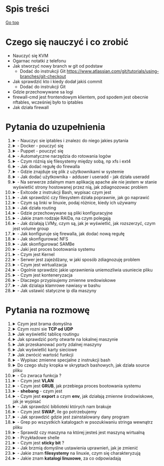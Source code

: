 # Spis treści 

[Go top]()

# Czego się nauczyć i co zrobić 
- Nauczyć się KVM 
- Ogarnac notatki z telefonu 
- Jak stworzyć nowy branch w git od podstaw
	- Dodać do instrukcji Git https://www.atlassian.com/git/tutorials/using-branches/git-checkout
- Jak sprawdzić kto i kiedy dodał jakiś commit  
	- Dodać do instrukcji Git
- Gdzie przechowywane sa logi
- firewall-cmd jest frontendowym klientem, pod spodem jest obecnie nftables, wcześniej było to iptables 
- Jak działa firewall 

# Pytania do uzupełnienia 
<ol>
	<li>
		<details> <summary>	- Nauczyc sie iptables i znalezc do niego jakies pytania </summary>	
			Tekst
		</details>
	</li>
	<li>
		<details> <summary>	- Docker - pouczyć się </summary>
			Teskt
		</details>
	</li>
	<li>
		<details> <summary>	- Puppet - pouczyć się </summary>
			Tekst
		</details>
	</li>
	<li>
		<details> <summary>	- Automatyczne narzędzia do rotowania logów </summary>
			Tekst
		</details>
	</li>
	<li>
		<details> <summary>	- Czym różnią się filesystemy między sobą, np xfs i ext4</summary>
			Tekst
		</details>
	</li>
	<li>
		<details> <summary>	- Jak dodać regułę do firewalla</summary>
			Tekst
		</details>
	</li>
	<li>
		<details> <summary>	- Gdzie znajduje się plik z użytkownikami w systemie </summary>
			Tekst
		</details>
	</li>
	<li>
		<details> <summary>	- Jak dodać użytkownika - adduser i useradd - jak działa useradd</summary>
			Tekst
		</details>
	</li>
	<li>
		<details> <summary>	- Na serwerze zdalnym mam aplikację apache ale nie jestem w stanie wyświetlić strony hostowanej przez nią, jak zdiagnozowac problem </summary>
			Tekst
		</details>
	</li>
	<li>
		<details> <summary>	- Exitcode z instrukcji Bash, wypisac czym jest</summary>
			Tekst
		</details>
	</li>
	<li>
		<details> <summary>	- Jak sprawdzić czy filesystem działa poprawnie, jak go naprawić </summary>
			Tekst
		</details>
	</li>
	<li>
		<details> <summary>	- Czym są linki w linuxie, podaj różnice, kiedy ich używamy </summary>
			Tekst
		</details>
	</li>
	<li>
		<details> <summary>	- Jak działa routing</summary>
			Tekst
		</details>
	</li>
	<li>
		<details> <summary>	- Gdzie przechowywane są pliki konfiguracyjne</summary>
			Tekst
		</details>
	</li>
	<li>
		<details> <summary>	- Jakie znam rodzaje RAIDa, na czym polegają</summary>
			Tekst
		</details>
	</li>
	<li>
		<details> <summary>	- Jak działają LVMy, czym są, jak je wyświetlić, jak rozszerzyć, czym jest volume group </summary>
			Tekst
		</details>
	</li>
	<li>
		<details> <summary>	- Jak konfiguruje się firewalla, jak dodać nową regułę</summary>
			Tekst
		</details>
	</li>
	<li>
		<details> <summary>	- Jak skonfigurować NFS </summary>
			Tekst
		</details>
	</li>
	<li>
		<details> <summary>	- Jak skonfigurować SAMBe</summary>
			Tekst
		</details>
	</li>
	<li>
		<details> <summary>	- Jaki jest proces bootowania systemu </summary>
			Tekst
		</details>
	</li>
	<li>
		<details> <summary>	- Czym jest Kernel </summary>
				Tekst	
		</details>
	</li>
	<li>
		<details> <summary>	- Serwer jest zajeżdżany, w jaki sposób zdiagnozuję problem </summary>
				Tekst
		</details>
	</li>
	<li>
		<details> <summary>	- Czym jest wirtualizacja  </summary>
				Tekst
		</details>
	</li>
	<li>
		<details> <summary>	- Ogolnie sprawdzic jakie uprawnienia uniemozliwia usuniecie pliku </summary>
				Tekst
		</details>
	</li>
	<li>
		<details> <summary>	- Czym jest konteneryzacja </summary>
				Tekst
		</details>
	</li>
	<li>
		<details> <summary>	- Dlaczego przypisujemy zmienne sredowiskowe </summary>
				Tekst
		</details>
	</li>
	<li>
		<details> <summary>	- Jak dzialaja klamrowe nawiasy w bashu </summary>
				Tekst
		</details>
	</li>
	<li>
		<details> <summary>	- Jak ustawić statyczne ip dla maszyny</summary>
				Tekst
		</details>
	</li>
</ol>




# Pytania na rozmowę 

<!-- Lista z ogarniętymi pytaniami  -->
<ol>
	<li>
		<details> <summary class="sieci">Czym jest brama domyślna </summary>
			- W sieci TCP/IP domyślna brama (sieciowa) (ang. default gateway) oznacza router, do którego komputery sieci lokalnej mają wysyłać pakiety o ile nie powinny być one kierowane w sieć lokalną lub do innych, znanych im routerów.
		</details> 
	</li>
	<li>
		<details> <summary class="sieci">Czym rozni sie <b>TCP od UDP</b></summary>
			- Działanie TCP oferuje coś w rodzaju potwierdzenia zwrotnego, że połączenie zostało nawiązane oraz wysyła dane w sesji pomiędzy dwoma węzłami. ... UDP to również protokół w warstwie transportowej, ale nie wymaga handshake'a ani potwierdzenia o otrzymaniu danych. 
			<a href="https://newsblog.pl/czym-one-sa-roznica-miedzy-protokolem-tcp-i-udp/">Podstawy sieci + opis TCP i UDP</a>
		</details>  
	</li>
	<li>
		<details> <summary class="sieci">Jak wyświetlić tablicę routingu </summary>
			- <code>ip route</code>   
		</details>  
	</li>
	<li>
		<details> <summary class="linux sieci">Jak sprawdzić porty otwarte na lokalnej maszynie </summary>
			- <code>netstat</code>  </br>
			- <code>netstat -a</code> - wyświetla wszystkie porty  </br>
			- <code>netstat -l</code> - wyświetla nasłuchujące porty   </br>
		</details>  
	</li>
	<li>
		<details> <summary class="linux sieci">Jak przeskanować porty zdalnej maszyny </summary>
			- <code>nmap</code>
		</details>  
	</li>
	<li>
		<details> <summary class="linux sieci">Jak wyświetlić karty sieciowe </summary>
			- <code>ip a</code>
	</li>
	<li>
		<details> <summary class="linux bash">Jak zwrócić wartość funkcji </summary>
			- <code> return </code>
		</details>
	</li>
	<li>
		<details> <summary>- Wypisac zmienne specjalne z instrukcji bash </summary>				
				<code>$?</code> - wynik ostatniej komendy ( najczesciej 0/2 - 0 to komenda wykonana prawidlowo, wszystko inne to blad, nie musi byc to 2, liczba moze byc nawet ujemna )   </br>
				<code>$$</code> - numer procesu używanego przez komende   </br>
				<code>!$</code> - ostatni użyty argument  </br>
				<code>$0</code> - nazwa programu  </br>
				<code>$1</code> - argumenty, zaczynaja sie od jednego, nie musi byc to jeden  </br>
				<code>$#</code> - liczba argumentow  </br>
				<code>$*</code> - wszystkie argumenty jako string  </br>
				<code>$@</code> - argumenty w postaci tablicy  </br>
				[Instrukcja](https://github.com/mariuszkuswik/Nauka/blob/main/Linux/Linux.md#zmienne-specjalne)  
		</details>
	</li>
	<li>
		<details> <summary>Do czego służy kropka w skryptach bashowych, jak działa source pliku </summary>
			- Zmienne ze skryptu zaciaganego rowniez zastana zaciagniete  </br>
			- Zaciagany/sourcowany skrypt zostanie wykonany ( sprawdzic czy na pewno )  </br>
		</details>
	</li>
	<li>
		<details> <summary>- Co zwraca funkcja ? </summary>
			- Sama z siebie zwraca <b>exitcode</b>, domyslnie wartosc 0/1, żeby zwrócić coś więcej używamy <code>return</code>
		</details>
	</li>
	<li>
		<details> <summary>- Czym jest <b>VLAN</b></summary>
			- technologia sieciowa, która pozwala w ramach jednej fizycznej sieci lokalnej tworzyć wiele sieci logicznych (sieci wirtualnych)
		</details>
	</li>
	<li>
		<details> <summary>- Czym jest <b>GRUB</b>, jak przebiega proces bootowania systemu </summary>
			- boot manager,  który ładuje jądro Linuksa, jest to pierwsze oprogramowanie uruchamiane przy starcie systemu.  </br>
			[Czym jest grub + bootowanie](https://qa-stack.pl/ubuntu/347203/what-exactly-is-grub)
		</details>
	</li>
	<li>
		<details> <summary>- <b>shebang</b> - czym jest</summary>
			-  daje kontrole nad tym w jakim shellu zostanie wykonany skrypt, jezeli nie zostanie uzyty to skrypt wykona sie w obecnie uzywanym shellu 
		</details>
	</li>
	<li>
		<details> <summary>- Czym jest <b>export</b> a czym <b>env</b>, jak działają zmienne środowiskowe, jak je wypisać</summary>
			- <code>env</code> - wypisuje zmienne środowiskowe   </br> 
			- <code>export</code> - tworzy zmienną środowiskową   </br>	
		</details> 
	</li>
	<li>
		<details> <summary>- Jak sprawdzić biblioteki których nam brakuje </summary>
			- <code>ldd "sciezka docelowa komendy"</code>
		</details> 
	</li>
	<li>
		<details> <summary>- Czym jest <b>SWAP</b>, ile go potrzebujemy </summary>
			- Pamięć ulotna dostępna na dysku którą system może wykorzystywać, jej użycie jest zależne od stopnia swapiness, minimalna wielkość powinna być równa ilości RAM, ze względu na możliwość hibernacji 
		</details> 
	</li>
	<li>
		<details> <summary>- Jak sprawdzić gdzie jest zainstalowany dany program </summary>
			- <code>whereis</code>
		</details>
	</li>
	<li>
		<details> <summary>- Grep po wszystkich katalogach w psozukiwaniu stringa wewnątrz pliku </summary>
			- <code>grep -R "string" sciezka docelowa ?</code>
	</li>
	<li>
		<details> <summary>- Sprawdź czy maszyna na której jesteś jest maszyną wirtualną </summary>
			- lscpu, wyświetla to czy maszyna jest wirtualizowana 
	</li>
	<li>
		<details> <summary>- Przykładowe shelle </summary>
			- <code>bash</code>  </br>
			- <code>zsh</code>  </br>
			- <code>fish</code>  </br>
		</details>
	</li>
	<li>
		<details> <summary>- Czym jest <b>sticky bit</b> ? </summary>
			- Na koniec komendy jak zmienić lub ustawić te specjalne bity. Do tego słuzy nam komenda chmod.  
				<code>chmod o+s <nazwa pliku></code>  </br>
				<code>chmod g+s <nazwa katalogu></code>  </br>
				<code>chmod u+s <nazwa pliku></code>  </br>
		</details>
	</li>
	<li>
		<details> <summary>- Jak brzmią domyślne ustawienia uprawnień, jak je zmienić </summary>
			- <code>umask</code> - sprawdzic jak zmienic 
		</details>
	</li>
	<li>
		<details> <summary>- Jakie znam <b>filesystemy</b> na linuxie, czym się charakteryzują</summary>
			- <code>ext2</code>  </br>
			- <code>ext3</code>  </br>
			- <code>ext4</code>  </br>
			- <code>xfs</code>  </br>
			- <code>btrfs</code>  </br>
			- <code>bfs</code>  </br>
		</details>
	</li>
	<li>
		<details> <summary>- Jakie znam <b>katalogi linuxowe</b>, za co odpowiadają</summary>
			- /boot - pliki niezbędne do uruchomienia systemu (kernel, initrd, pliki bootloadera - w przypadku GRUB)  </br>
			- /etc - pliki konfiguracyjne, ustawienia systemowe  </br>
			- /home - pliki określające ustawienia każdego użytkownika + ich pliki  </br>
			- /proc - wirtualny katalog, zawierający dane o aktualnie uruchomionych procesach  </br>
			- /tmp - pliki tymczasowe
		</details>
	</li>
</ol>

  

















